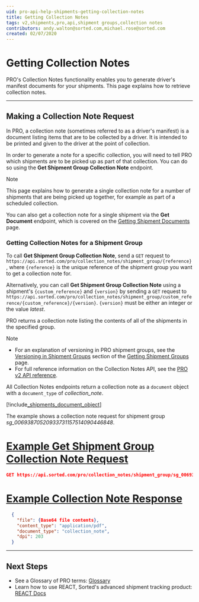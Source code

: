 ```yaml
---
uid: pro-api-help-shipments-getting-collection-notes
title: Getting Collection Notes
tags: v2,shipments,pro,api,shipment groups,collection notes
contributors: andy.walton@sorted.com,michael.rose@sorted.com
created: 02/07/2020
---
```

# Getting Collection Notes

PRO's Collection Notes functionality enables you to generate driver's manifest documents for your shipments. This page explains how to retrieve collection notes.

---

## Making a Collection Note Request

In PRO, a collection note (sometimes referred to as a driver's manifest) is a document listing items that are to be collected by a driver. It is intended to be printed and given to the driver at the point of collection.

In order to generate a note for a specific collection, you will need to tell PRO which shipments are to be picked up as part of that collection. You can do so using the **Get Shipment Group Collection Note** endpoint.

<!-- PRO has three endpoints that enable you to do so:

* **Get Shipment Group Collection Note** - Retrieves a collection note for all of the shipments in the specified shipment group.
* **Get Collection Note by Query** - Retrieves a collection note for all of the shipments that meet the specified criteria. 
* **Get Collection Note by Manifests** - Retrieves a collection note for all of the shipments listed on the specified manifest files. -->

> [!NOTE]
> This page explains how to generate a single collection note for a number of shipments that are being picked up together, for example as part of a scheduled collection. 
>
> You can also get a collection note for a single shipment via the **Get Document** endpoint, which is covered on the [Getting Shipment Documents](/pro/api/shipments/getting_shipment_documents.html) page.

### Getting Collection Notes for a Shipment Group

To call **Get Shipment Group Collection Note**, send a `GET` request to `https://api.sorted.com/pro/collection_notes/shipment_group/{reference}`, where `{reference}` is the unique reference of the shipment group you want to get a collection note for.

Alternatively, you can call **Get Shipment Group Collection Note** using a shipment's `{custom_reference}` and `{version}` by sending a `GET` request to `https://api.sorted.com/pro/collection_notes/shipment_group/custom_reference/{custom_reference}/{version}`. `{version}` must be either an integer or the value _latest_.

PRO returns a collection note listing the contents of all of the shipments in the specified group. 

> [!NOTE]
> * For an explanation of versioning in PRO shipment groups, see the [Versioning in Shipment Groups](/pro/api/shipments/getting_shipment_groups.html#versioning-in-shipment-groups) section of the [Getting Shipment Groups](/pro/api/shipments/getting_shipment_groups.html) page.
> * For full reference information on the Collection Notes API, see the [PRO v2 API reference](/pro/api/reference/collection-notes.html).

All Collection Notes endpoints return a collection note as a `document` object with a `document_type` of *collection_note*.

[!include[_shipments_document_object](../includes/_shipments_document_object.md)]

The example shows a collection note request for shipment group *sg_00693870520933731157514090446848*.

# [Example Get Shipment Group Collection Note Request](#tab/get-shipment-group-collection-note-request)

```json
GET https://api.sorted.com/pro/collection_notes/shipment_group/sg_00693870520933731157514090446848
```
# [Example Collection Note Response](#tab/example-collection-note-response)

```json
  {
    "file": {Base64 file contents},
    "content_type": "application/pdf",
    "document_type": "collection_note",
    "dpi": 203
  }
```
---

<!-- ### Getting Collection Notes by Query

To call **Get Collection Note by Query**, send a `POST` request to `https://api.sorted.com/pro/collection_notes/query`. The body of the request should contain a Collection Note Query object. The Collection Note Query must contain the following properties:

* The shipment's destination `address`.
* The `carrier` that the shipments are allocated to.
* A list of `shipment_states`.

In addition, the request can contain the following optional properties:

* A `labels_printed` boolean property indicating whether or not only shipments whose labels have been printed should be included in the note.
* A `shipping_date` range enabling you to specify shipments shipping within a specific time period.

PRO returns a collection note listing the contents of all of the shipments that meet all of the criteria you specified.

> [!NOTE]
> For full reference information on the **Get Collection Note by Query** endpoint, see the Shipments data contract.

# [Example Get Collection Note by Query Request](#tab/get-collection-note-by-query-request)

`POST https://api.sorted.com/pro/collection_notes/query`

```json

```
---

<span class="highlight">Need to add example once endpoint is up and running</span>

### Getting Collection Notes by Manifest

To call **Get Collection Note by Manifests**, send a `POST` request to `https://api.sorted.com/pro/collection_notes/manifest`. The body of the request should contains a list of one or more `manifest` references.

PRO returns a collection note listing the contents of all of the shipments that are on one of the specified manifests.

> [!NOTE]
> * For more information on manifesting in PRO, see the [Manifesting Shipments](/pro/api/shipments/manifesting_shipments.html) section.
> * For full reference information on the **Get Collection Note by Manifests** endpoint, see the Shipments data contract.

# [Example Get Collection Note by Manifests Request](#tab/get-collection-note-by-manifests-request)

`POST https://api.sorted.com/pro/collection_notes/manifest`

```json

```
---

<span class="highlight">Need to add example once endpoint is up and running</span>

-->

## Next Steps

* See a Glossary of PRO terms: [Glossary](/pro/api/shipments/shipments_glossary.html)
* Learn how to use REACT, Sorted's advanced shipment tracking product: [REACT Docs](/react/index.html?v2)